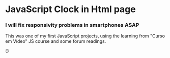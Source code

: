 # JavaScript Clock in Html page

### I will fix responsivity problems in smartphones ASAP

This was one of my first JavaScript projects, using the learning from "Curso em Vídeo" JS course and some forum readings.

⏰
